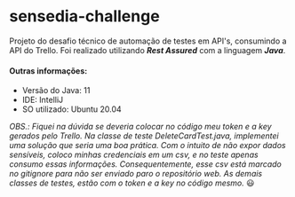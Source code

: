 # sensedia-challenge
Projeto do desafio técnico de automação de testes em API's, consumindo a API do Trello. Foi realizado utilizando <b>*Rest Assured*</b> com a linguagem <b>*Java*</b>.

#### Outras informações:

- Versão do Java: 11
- IDE: IntelliJ
- SO utilizado: Ubuntu 20.04

*OBS.: Fiquei na dúvida se deveria colocar no código meu token e a key gerados pelo Trello. Na classe de teste DeleteCardTest.java, implementei uma solução que seria uma boa prática. Com o intuito de não expor dados sensíveis, coloco minhas credenciais em um csv, e no teste apenas consumo essas informações. Consequentemente, esse csv está marcado no gitignore para não ser enviado paro o repositório web. As demais classes de testes, estão com o token e a key no código mesmo.* :smiley:
